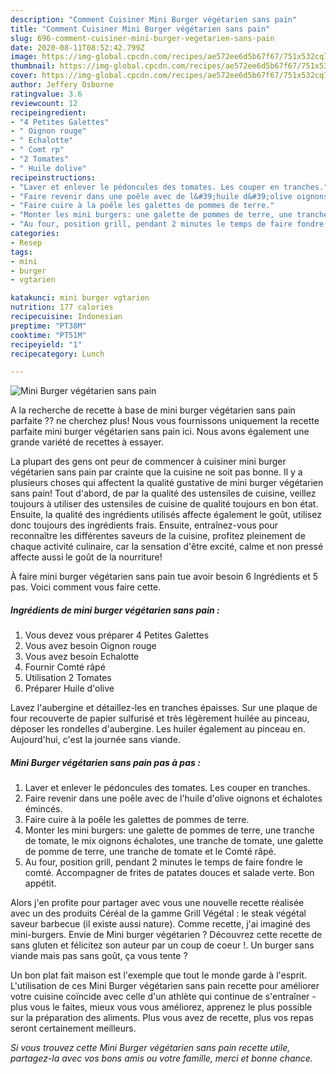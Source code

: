 ```yaml
---
description: "Comment Cuisiner Mini Burger végétarien sans pain"
title: "Comment Cuisiner Mini Burger végétarien sans pain"
slug: 696-comment-cuisiner-mini-burger-vegetarien-sans-pain
date: 2020-08-11T08:52:42.799Z
image: https://img-global.cpcdn.com/recipes/ae572ee6d5b67f67/751x532cq70/mini-burger-vegetarien-sans-pain-photo-principale-de-la-recette.jpg
thumbnail: https://img-global.cpcdn.com/recipes/ae572ee6d5b67f67/751x532cq70/mini-burger-vegetarien-sans-pain-photo-principale-de-la-recette.jpg
cover: https://img-global.cpcdn.com/recipes/ae572ee6d5b67f67/751x532cq70/mini-burger-vegetarien-sans-pain-photo-principale-de-la-recette.jpg
author: Jeffery Osborne
ratingvalue: 3.6
reviewcount: 12
recipeingredient:
- "4 Petites Galettes"
- " Oignon rouge"
- " Echalotte"
- " Comt rp"
- "2 Tomates"
- " Huile dolive"
recipeinstructions:
- "Laver et enlever le pédoncules des tomates. Les couper en tranches."
- "Faire revenir dans une poêle avec de l&#39;huile d&#39;olive oignons et échalotes émincés."
- "Faire cuire à la poêle les galettes de pommes de terre."
- "Monter les mini burgers: une galette de pommes de terre, une tranche de tomate, le mix oignons échalotes, une tranche de tomate, une galette de pomme de terre, une tranche de tomate et le Comté râpé."
- "Au four, position grill, pendant 2 minutes le temps de faire fondre le comté. Accompagner de frites de patates douces et salade verte. Bon appétit."
categories:
- Resep
tags:
- mini
- burger
- vgtarien

katakunci: mini burger vgtarien 
nutrition: 177 calories
recipecuisine: Indonesian
preptime: "PT38M"
cooktime: "PT51M"
recipeyield: "1"
recipecategory: Lunch

---
```



![Mini Burger végétarien sans pain](https://img-global.cpcdn.com/recipes/ae572ee6d5b67f67/751x532cq70/mini-burger-vegetarien-sans-pain-photo-principale-de-la-recette.jpg)

A la recherche de recette à base de mini burger végétarien sans pain parfaite ?? ne cherchez plus! Nous vous fournissons uniquement la recette parfaite mini burger végétarien sans pain ici. Nous avons également une grande variété de recettes à essayer.

La plupart des gens ont peur de commencer à cuisiner mini burger végétarien sans pain par crainte que la cuisine ne soit pas bonne. Il y a plusieurs choses qui affectent la qualité gustative de mini burger végétarien sans pain! Tout d'abord, de par la qualité des ustensiles de cuisine, veillez toujours à utiliser des ustensiles de cuisine de qualité toujours en bon état. Ensuite, la qualité des ingrédients utilisés affecte également le goût, utilisez donc toujours des ingrédients frais. Ensuite, entraînez-vous pour reconnaître les différentes saveurs de la cuisine, profitez pleinement de chaque activité culinaire, car la sensation d'être excité, calme et non pressé affecte aussi le goût de la nourriture!

<!--inarticleads1-->

À faire mini burger végétarien sans pain tue avoir besoin 6 Ingrédients et 5 pas. Voici comment vous faire cette.

##### Ingrédients de mini burger végétarien sans pain :

1. Vous devez vous préparer 4 Petites Galettes
1. Vous avez besoin  Oignon rouge
1. Vous avez besoin  Echalotte
1. Fournir  Comté râpé
1. Utilisation 2 Tomates
1. Préparer  Huile d&#39;olive


Lavez l&#39;aubergine et détaillez-les en tranches épaisses. Sur une plaque de four recouverte de papier sulfurisé et très légèrement huilée au pinceau, déposer les rondelles d&#39;aubergine. Les huiler également au pinceau en. Aujourd&#39;hui, c&#39;est la journée sans viande. 

<!--inarticleads2-->

##### Mini Burger végétarien sans pain pas à pas :

1. Laver et enlever le pédoncules des tomates. Les couper en tranches.
1. Faire revenir dans une poêle avec de l&#39;huile d&#39;olive oignons et échalotes émincés.
1. Faire cuire à la poêle les galettes de pommes de terre.
1. Monter les mini burgers: une galette de pommes de terre, une tranche de tomate, le mix oignons échalotes, une tranche de tomate, une galette de pomme de terre, une tranche de tomate et le Comté râpé.
1. Au four, position grill, pendant 2 minutes le temps de faire fondre le comté. Accompagner de frites de patates douces et salade verte. Bon appétit.


Alors j&#39;en profite pour partager avec vous une nouvelle recette réalisée avec un des produits Céréal de la gamme Grill Végétal : le steak végétal saveur barbecue (il existe aussi nature). Comme recette, j&#39;ai imaginé des mini-burgers. Envie de Mini burger végétarien ? Découvrez cette recette de sans gluten et félicitez son auteur par un coup de coeur !. Un burger sans viande mais pas sans goût, ça vous tente ? 

<!--inarticleads1-->

<p>
Un bon plat fait maison est l'exemple que tout le monde garde à l'esprit. L'utilisation de ces Mini Burger végétarien sans pain recette pour améliorer votre cuisine coïncide avec celle d'un athlète qui continue de s'entraîner - plus vous le faites, mieux vous vous améliorez, apprenez le plus possible sur la préparation des aliments. Plus vous avez de recette, plus vos repas seront certainement meilleurs.
</p>

<p>
<i>Si vous trouvez cette Mini Burger végétarien sans pain recette utile, partagez-la avec vos bons amis ou votre famille, merci et bonne chance.</i>
</p>
